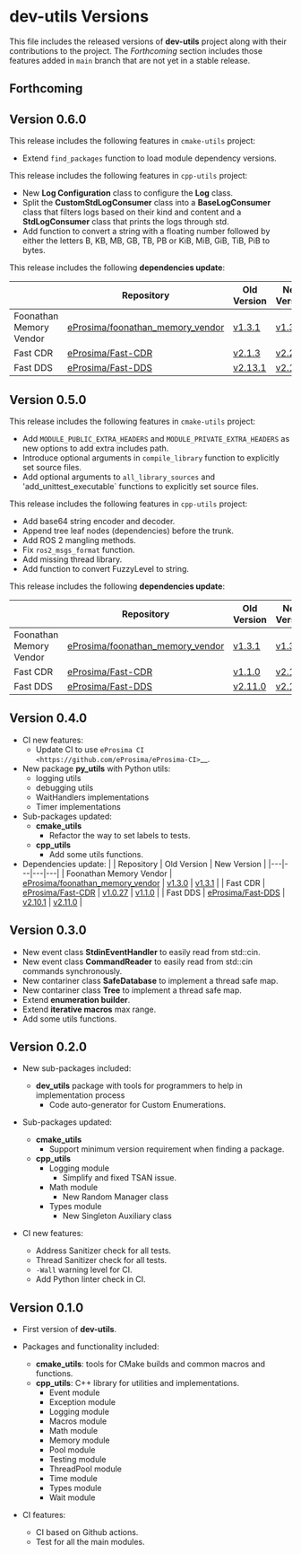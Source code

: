 # dev-utils Versions

This file includes the released versions of **dev-utils** project along with their contributions to the project.
The *Forthcoming* section includes those features added in `main` branch that are not yet in a stable release.

## Forthcoming

## Version 0.6.0

This release includes the following features in `cmake-utils` project:
* Extend `find_packages` function to load module dependency versions.

This release includes the following features in `cpp-utils` project:
* New **Log Configuration** class to configure the **Log** class.
* Split the **CustomStdLogConsumer** class into a **BaseLogConsumer** class that filters logs based on their kind and content and a **StdLogConsumer** class that prints the logs through std.
* Add function to convert a string with a floating number followed by either the letters B, KB, MB, GB, TB, PB or KiB, MiB, GiB, TiB, PiB to bytes.

This release includes the following **dependencies update**:

|  | Repository | Old Version | New Version |
|---|---|---|---|
| Foonathan Memory Vendor | [eProsima/foonathan_memory_vendor](https://github.com/eProsima/foonathan_memory_vendor) | [v1.3.1](https://github.com/eProsima/foonathan_memory_vendor/releases/tag/v1.3.1) | [v1.3.1](https://github.com/eProsima/foonathan_memory_vendor/releases/tag/v1.3.1) |
| Fast CDR | [eProsima/Fast-CDR](https://github.com/eProsima/Fast-CDR) | [v2.1.3](https://github.com/eProsima/Fast-CDR/releases/tag/v2.1.3) | [v2.2.0](https://github.com/eProsima/Fast-CDR/releases/tag/v2.2.0) |
| Fast DDS | [eProsima/Fast-DDS](https://github.com/eProsima/Fast-DDS) | [v2.13.1](https://github.com/eProsima/Fast-DDS/releases/tag/v2.13.1) | [v2.14.0](https://github.com/eProsima/Fast-DDS/releases/tag/v2.14.0) |

## Version 0.5.0

This release includes the following features in `cmake-utils` project:
* Add `MODULE_PUBLIC_EXTRA_HEADERS` and `MODULE_PRIVATE_EXTRA_HEADERS` as new options to add extra includes path.
* Introduce optional arguments in `compile_library` function to explicitly set source files.
* Add optional arguments to `all_library_sources` and 'add_unittest_executable` functions to explicitly set source files.

This release includes the following features in `cpp-utils` project:
* Add base64 string encoder and decoder.
* Append tree leaf nodes (dependencies) before the trunk.
* Add ROS 2 mangling methods.
* Fix `ros2_msgs_format` function.
* Add missing thread library.
* Add function to convert FuzzyLevel to string.

This release includes the following **dependencies update**:

|  | Repository | Old Version | New Version |
|---|---|---|---|
| Foonathan Memory Vendor | [eProsima/foonathan_memory_vendor](https://github.com/eProsima/foonathan_memory_vendor) | [v1.3.1](https://github.com/eProsima/foonathan_memory_vendor/releases/tag/v1.3.1) | [v1.3.1](https://github.com/eProsima/foonathan_memory_vendor/releases/tag/v1.3.1) |
| Fast CDR | [eProsima/Fast-CDR](https://github.com/eProsima/Fast-CDR) | [v1.1.0](https://github.com/eProsima/Fast-CDR/releases/tag/v1.1.0) | [v2.1.3](https://github.com/eProsima/Fast-CDR/releases/tag/v2.1.3) |
| Fast DDS | [eProsima/Fast-DDS](https://github.com/eProsima/Fast-DDS) | [v2.11.0](https://github.com/eProsima/Fast-DDS/releases/tag/v2.11.0) | [v2.13.1](https://github.com/eProsima/Fast-DDS/releases/tag/v2.13.1) |

## Version 0.4.0

* CI new features:
  * Update CI to use `eProsima CI <https://github.com/eProsima/eProsima-CI>`__.
* New package **py_utils** with Python utils:
  * logging utils
  * debugging utils
  * WaitHandlers implementations
  * Timer implementations
* Sub-packages updated:
  * **cmake_utils**
    * Refactor the way to set labels to tests.
  * **cpp_utils**
    * Add some utils functions.
* Dependencies update:
    |  | Repository | Old Version | New Version |
    |---|---|---|---|
    | Foonathan Memory Vendor | [eProsima/foonathan_memory_vendor](https://github.com/eProsima/foonathan_memory_vendor) | [v1.3.0](https://github.com/eProsima/foonathan_memory_vendor/releases/tag/v1.3.0) | [v1.3.1](https://github.com/eProsima/foonathan_memory_vendor/releases/tag/v1.3.1) |
    | Fast CDR | [eProsima/Fast-CDR](https://github.com/eProsima/Fast-CDR) | [v1.0.27](https://github.com/eProsima/Fast-CDR/releases/tag/v1.0.27) | [v1.1.0](https://github.com/eProsima/Fast-CDR/releases/tag/v1.1.0) |
    | Fast DDS | [eProsima/Fast-DDS](https://github.com/eProsima/Fast-DDS) | [v2.10.1](https://github.com/eProsima/Fast-DDS/releases/tag/v2.10.1) | [v2.11.0](https://github.com/eProsima/Fast-DDS/releases/tag/v2.11.0) |

## Version 0.3.0

* New event class **StdinEventHandler** to easily read from std::cin.
* New event class **CommandReader** to easily read from std::cin commands synchronously.
* New contariner class **SafeDatabase** to implement a thread safe map.
* New contariner class **Tree** to implement a thread safe map.
* Extend **enumeration builder**.
* Extend **iterative macros** max range.
* Add some utils functions.

## Version 0.2.0

* New sub-packages included:
  * **dev_utils** package with tools for programmers to help in implementation process
    * Code auto-generator for Custom Enumerations.

* Sub-packages updated:
  * **cmake_utils**
    * Support minimum version requirement when finding a package.
  * **cpp_utils**
    * Logging module
      * Simplify and fixed TSAN issue.
    * Math module
      * New Random Manager class
    * Types module
      * New Singleton Auxiliary class

* CI new features:
  * Address Sanitizer check for all tests.
  * Thread Sanitizer check for all tests.
  * `-Wall` warning level for CI.
  * Add Python linter check in CI.

## Version 0.1.0

* First version of **dev-utils**.
* Packages and functionality included:
  * **cmake_utils**: tools for CMake builds and common macros and functions.
  * **cpp_utils**: C++ library for utilities and implementations.
    * Event module
    * Exception module
    * Logging module
    * Macros module
    * Math module
    * Memory module
    * Pool module
    * Testing module
    * ThreadPool module
    * Time module
    * Types module
    * Wait module

* CI features:
  * CI based on Github actions.
  * Test for all the main modules.
